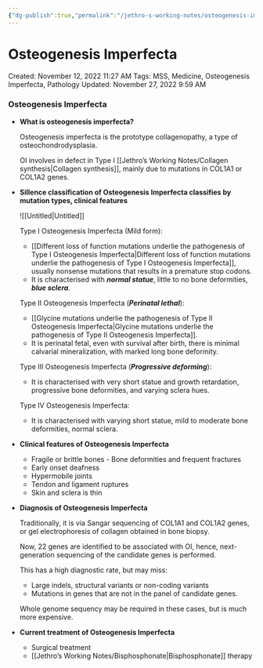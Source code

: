 ```yaml
---
{"dg-publish":true,"permalink":"/jethro-s-working-notes/osteogenesis-imperfecta/","dgPassFrontmatter":true}
---
```



# Osteogenesis Imperfecta

Created: November 12, 2022 11:27 AM
Tags: MSS, Medicine, Osteogenesis Imperfecta, Pathology
Updated: November 27, 2022 9:59 AM

### Osteogenesis Imperfecta

- ********************************************What is osteogenesis imperfecta?********************************************
    
    Osteogenesis imperfecta is the prototype collagenopathy, a type of osteochondrodysplasia.
    
    OI involves in defect in Type I [[Jethro’s Working Notes/Collagen synthesis\|Collagen synthesis]], mainly due to mutations in COL1A1 or COL1A2 genes.
    
- ****************************************************************************************************************************************************************************************************Sillence classification of Osteogenesis Imperfecta classifies by mutation types, clinical features****************************************************************************************************************************************************************************************************
    
    ![[Untitled\|Untitled]]
    
    Type I Osteogenesis Imperfecta (Mild form):
    
    - [[Different loss of function mutations underlie the pathogenesis of Type I Osteogenesis Imperfecta\|Different loss of function mutations underlie the pathogenesis of Type I Osteogenesis Imperfecta]], usually nonsense mutations that results in a premature stop codons.
    - It is characterised with *************normal statue*************, little to no bone deformities, ***********blue sclera***********.
    
    Type II Osteogenesis Imperfecta (***************Perinatal lethal***************):
    
    - [[Glycine mutations underlie the pathogenesis of Type II Osteogenesis Imperfecta\|Glycine mutations underlie the pathogenesis of Type II Osteogenesis Imperfecta]].
    - It is perinatal fetal, even with survival after birth, there is minimal calvarial mineralization, with marked long bone deformity.
    
    Type III Osteogenesis Imperfecta (*****Progressive deforming*****):
    
    - It is characterised with very short statue and growth retardation, progressive bone deformities, and varying sclera hues.
    
    Type IV Osteogenesis Imperfecta:
    
    - It is characterised with varying short statue, mild to moderate bone deformities, normal sclera.
- ****************************************************************************************Clinical features of Osteogenesis Imperfecta****************************************************************************************
    - Fragile or brittle bones - Bone deformities and frequent fractures
    - Early onset deafness
    - Hypermobile joints
    - Tendon and ligament ruptures
    - Skin and sclera is thin
- ************************************************************************Diagnosis of Osteogenesis Imperfecta************************************************************************
    
    Traditionally, it is via Sangar sequencing of COL1A1 and COL1A2 genes, or gel electrophoresis of collagen obtained in bone biopsy.
    
    Now, 22 genes are identified to be associated with OI, hence, next-generation sequencing of the candidate genes is performed.
    
    This has a high diagnostic rate, but may miss:
    
    - Large indels, structural variants or non-coding variants
    - Mutations in genes that are not in the panel of candidate genes.
    
    Whole genome sequency may be required in these cases, but is much more expensive.
    
- **************************************************************************************Current treatment of Osteogenesis Imperfecta**************************************************************************************
    - Surgical treatment
    - [[Jethro’s Working Notes/Bisphosphonate\|Bisphosphonate]] therapy